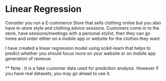 # Linear Regression 
Consider you run a E-commerce Store that sells clothing online but you also have in-store style and clothing advice sessions. Customers come in to the store, have sessions/meetings with a personal stylist, then they can go home and order either on a mobile app or website for the clothes they want.

I have created a linear regression model using scikit-learn that helps to predict whether you should focus more on your website or on mobile app generation of revenue.

** Note : It is a fake customer data used for predcition analysis. However if you have real datasets, you may go ahead to use it.
